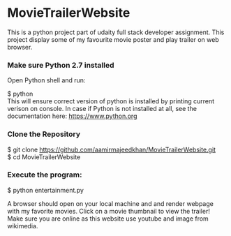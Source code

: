 # MovieTrailerWebsite
This is a python project part of udaity full stack developer assignment. This project display some of my favourite movie poster and play trailer on web browser.

<h3>Make sure Python 2.7 installed</h3>
Open Python shell and run:<br>

$ python<br>
This will ensure correct version of python is installed by printing current verison on console.
In case if Python is not installed at all, see the documentation here: https://www.python.org

<h3>Clone the Repository</h3>


$ git clone https://github.com/aamirmajeedkhan/MovieTrailerWebsite.git<br>
$ cd MovieTrailerWebsite

<h3>Execute the program:</h3>
$ python entertainment.py

A browser should open on your local machine and and render webpage with my favorite movies. Click on a movie thumbnail to view the trailer!
Make sure you are online as this website use youtube and image from wikimedia.